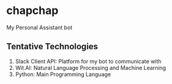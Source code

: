 # chapchap
My Personal Assistant bot

## Tentative Technologies 
1. Slack Client API: Platform for my bot to communicate with
2. Wit.AI: Natural Language Processing and Machine Learning
3. Python: Main Programming Language
